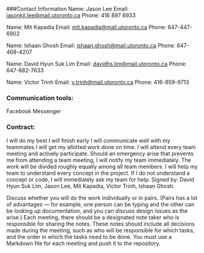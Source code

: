 ###Contact Information
Name: Jason Lee
Email: jasonkjl.lee@mail.utoronto.ca
Phone: 416 897 8933

Name: Mit Kapadia
Email: mit.kapadia@mail.utoronto.ca
Phone: 647-447-6902

Name: Ishaan Ghosh
Email: ishaan.ghosh@mail.utoronto.ca
Phone: 647-468-4207

Name: David Hyun Suk Lim
Email: davidhs.lim@mail.utoronto.ca
Phone: 647-882-7633

Name: Victor Trinh
Email: v.trinh@mail.utoronto.ca
Phone: 416-859-9713

### Communication tools:
Facebook Messenger

### Contract:
I will do my best
I will finish early
I will communicate well with my teammates
I will get my allotted work done on time.
I will attend every team meeting and actively participate.
Should an emergency arise that prevents me from attending a team meeting, I will notify my team immediately.
The work will be divided roughly equally among all team members.
I will help my team to understand every concept in the project.
If I do not understand a concept or code, I will immediately ask my team for help.
Signed by: David Hyun Suk Lim, Jason Lee, Mit Kapadia, Victor Trinh, Ishaan Ghosh.


Discuss whether you will do the work individually or in pairs. (Pairs has a lot of advantages — for example, one person can be typing and the other can be looking up documentation, and you can discuss design issues as the arise.)
Each meeting, there should be a designated note taker who is responsible for sharing the notes. These notes should include all decisions made during the meeting, such as who will be responsible for which tasks, and the order in which the tasks need to be done. You must use a Markdown file for each meeting and push it to the repository.

